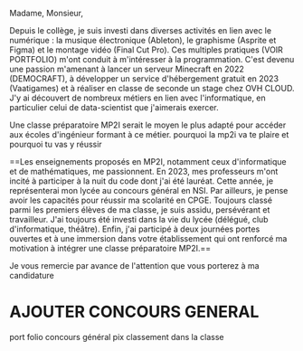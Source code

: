Madame, Monsieur,

Depuis le collège, je suis investi dans diverses activités en lien avec le numérique : la musique électronique (Ableton), le graphisme (Asprite et Figma) et le montage vidéo (Final Cut Pro). Ces multiples pratiques (VOIR PORTFOLIO) m'ont conduit à m'intéresser à la programmation. C'est devenu une passion m'amenant à lancer un serveur Minecraft en 2022 (DEMOCRAFT), à développer un service d'hébergement gratuit en 2023 (Vaatigames) et à réaliser en classe de seconde un stage chez OVH CLOUD. J'y ai découvert de nombreux métiers en lien avec l'informatique, en particulier celui de data-scientist que j'aimerais exercer.

Une classe préparatoire MP2I serait le moyen le plus adapté pour accéder aux écoles d'ingénieur formant à ce métier.
pourquoi la mp2i va te plaire et pourquoi tu vas y réussir

==Les enseignements proposés en MP2I, notamment ceux d'informatique et de mathématiques, me passionnent. En 2023, mes professeurs m'ont incité à participer à la nuit du code dont j'ai été lauréat. Cette année, je représenterai mon lycée au concours général en NSI. Par ailleurs, je pense avoir les capacités pour réussir ma scolarité en CPGE. Toujours classé parmi les premiers élèves de ma classe, je suis assidu, persévérant et travailleur. J'ai toujours été investi dans la vie du lycée (délégué, club d'informatique, théâtre). Enfin, j'ai participé à deux journées portes ouvertes et à une immersion dans votre établissement qui ont renforcé ma motivation à intégrer une classe préparatoire MP2I.==

Je vous remercie par avance de l'attention que vous porterez à ma candidature

# AJOUTER CONCOURS GENERAL
port folio
concours général
pix
classement dans la classe
